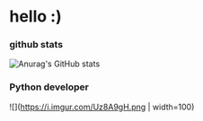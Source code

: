 # hello :)

### github stats
![Anurag's GitHub stats](https://github-readme-stats.vercel.app/api?username=okxan&show_icons=true&theme=dracula)

### Python developer
![](https://i.imgur.com/Uz8A9gH.png | width=100)
